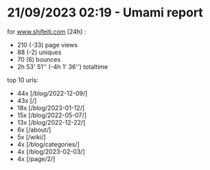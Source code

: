 # 21/09/2023 02:19 - Umami report
for www.shifeiti.com [24h] :

 - 210 (-33) page views
 - 88 (-2) uniques
 - 70 (6) bounces
 - 2h 53' 51'' (-4h 1' 36'') totaltime


top 10 urls:
 - 44x [/blog/2022-12-09/]
 - 43x [/]
 - 18x [/blog/2023-01-12/]
 - 15x [/blog/2022-05-07/]
 - 13x [/blog/2022-12-22/]
 - 6x [/about/]
 - 5x [/wiki/]
 - 4x [/blog/categories/]
 - 4x [/blog/2023-02-03/]
 - 4x [/page/2/]


